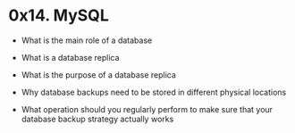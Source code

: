 # 0x14. MySQL

* What is the main role of a database

*  What is a database replica

* What is the purpose of a database replica

* Why database backups need to be stored in different physical locations

* What operation should you regularly perform to make sure that your database backup strategy actually works
